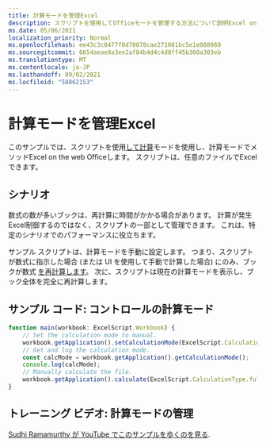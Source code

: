 ```yaml
---
title: 計算モードを管理Excel
description: スクリプトを使用してOfficeモードを管理する方法について説明Excel on the web。
ms.date: 05/06/2021
localization_priority: Normal
ms.openlocfilehash: ee43c3c0477f0d70078cae271081bc5e1e008960
ms.sourcegitcommit: 6654aeae8a3ee2af84b4d4c4d8ff45b360a303eb
ms.translationtype: MT
ms.contentlocale: ja-JP
ms.lasthandoff: 09/02/2021
ms.locfileid: "58862153"
---
```

# <a name="manage-calculation-mode-in-excel"></a>計算モードを管理Excel

このサンプルでは、スクリプトを使用[して計算](/javascript/api/office-scripts/excelscript/excelscript.calculationmode)モードを使用し、計算モードでメソッドExcel on the web Officeします。 スクリプトは、任意のファイルでExcelできます。

## <a name="scenario"></a>シナリオ

数式の数が多いブックは、再計算に時間がかかる場合があります。 計算が発生Excel制御するのではなく、スクリプトの一部として管理できます。 これは、特定のシナリオでのパフォーマンスに役立ちます。

サンプル スクリプトは、計算モードを手動に設定します。 つまり、スクリプトが数式に指示した場合 (または UI を使用して手動で計算した場合) にのみ、ブックが数式 [を再計算します](https://support.microsoft.com/office/73fc7dac-91cf-4d36-86e8-67124f6bcce4)。 次に、スクリプトは現在の計算モードを表示し、ブック全体を完全に再計算します。

## <a name="sample-code-control-calculation-mode"></a>サンプル コード: コントロールの計算モード

```TypeScript
function main(workbook: ExcelScript.Workbook) {
    // Set the calculation mode to manual.
    workbook.getApplication().setCalculationMode(ExcelScript.CalculationMode.manual);
    // Get and log the calculation mode.
    const calcMode = workbook.getApplication().getCalculationMode();    
    console.log(calcMode);
    // Manually calculate the file.
    workbook.getApplication().calculate(ExcelScript.CalculationType.full);
}
```

## <a name="training-video-manage-calculation-mode"></a>トレーニング ビデオ: 計算モードの管理

[Sudhi Ramamurthy が YouTube でこのサンプルを歩くのを見る](https://youtu.be/iw6O8QH01CI).
